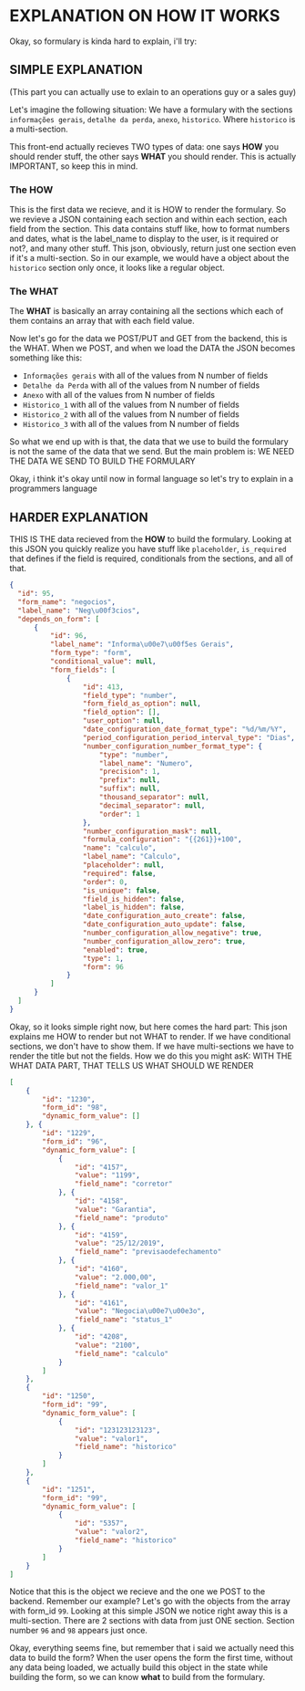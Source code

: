 # EXPLANATION ON HOW IT WORKS

Okay, so formulary is kinda hard to explain, i'll try:

## SIMPLE EXPLANATION
(This part you can actually use to exlain to an operations guy or a sales guy)

Let's imagine the following situation: 
We have a formulary with the sections `informações gerais`, `detalhe da perda`, `anexo`, `historico`. Where `historico` is a multi-section.

This front-end actually recieves TWO types of data: one says __HOW__ you should render stuff, the other says __WHAT__ you should render. 
This is actually IMPORTANT, so keep this in mind.

### The HOW
This is the first data we recieve, and it is HOW to render the formulary. So we revieve a JSON containing each section and within each section, each field from the section.
This data contains stuff like, how to format numbers and dates, what is the label_name to display to the user, is it required or not?, and many other stuff. This json, obviously, return just one section even if it's a multi-section. So in our example, we would have a object about the `historico` section only once, it looks like a regular object.

### The WHAT
The __WHAT__ is basically an array containing all the sections which each of them contains an array that with each field value.

Now let's go for the data we POST/PUT and GET from the backend, this is the WHAT.
When we POST, and when we load the DATA the JSON becomes something like this:
- `Informações gerais` with all of the values from N number of fields
- `Detalhe da Perda`  with all of the values from N number of fields
- `Anexo`  with all of the values from N number of fields
- `Historico_1`  with all of the values from N number of fields
- `Historico_2`  with all of the values from N number of fields
- `Historico_3`  with all of the values from N number of fields


So what we end up with is that, the data that we use to build the formulary is not the same of the data that we send. But the main problem is: 
WE NEED THE DATA WE SEND TO BUILD THE FORMULARY

Okay, i think it's okay until now in formal language so let's try to explain in a programmers language

## HARDER EXPLANATION

THIS IS THE data recieved from the __HOW__ to build the formulary. Looking at this JSON you quickly realize you have stuff like `placeholder`, `is_required` that defines if the field is required, conditionals from the sections, and all of that.

```json
{
  "id": 95,
  "form_name": "negocios",
  "label_name": "Neg\u00f3cios",
  "depends_on_form": [
      {
          "id": 96,
          "label_name": "Informa\u00e7\u00f5es Gerais",
          "form_type": "form",
          "conditional_value": null,
          "form_fields": [
              {
                  "id": 413,
                  "field_type": "number",
                  "form_field_as_option": null,
                  "field_option": [],
                  "user_option": null,
                  "date_configuration_date_format_type": "%d/%m/%Y",
                  "period_configuration_period_interval_type": "Dias",
                  "number_configuration_number_format_type": {
                      "type": "number",
                      "label_name": "Numero",
                      "precision": 1,
                      "prefix": null,
                      "suffix": null,
                      "thousand_separator": null,
                      "decimal_separator": null,
                      "order": 1
                  },
                  "number_configuration_mask": null,
                  "formula_configuration": "{{261}}+100",
                  "name": "calculo",
                  "label_name": "Calculo",
                  "placeholder": null,
                  "required": false,
                  "order": 0,
                  "is_unique": false,
                  "field_is_hidden": false,
                  "label_is_hidden": false,
                  "date_configuration_auto_create": false,
                  "date_configuration_auto_update": false,
                  "number_configuration_allow_negative": true,
                  "number_configuration_allow_zero": true,
                  "enabled": true,
                  "type": 1,
                  "form": 96
              }
          ]
      }
  ]
}
```

Okay, so it looks simple right now, but here comes the hard part: This json explains me HOW to render but not WHAT to render. If we have conditional sections,
we don't have to show them. If we have multi-sections we have to render the title but not the fields. How we do this you might asK:
WITH THE WHAT DATA PART, THAT TELLS US WHAT SHOULD WE RENDER

```json
[
    {
        "id": "1230", 
        "form_id": "98", 
        "dynamic_form_value": []
    }, {
        "id": "1229", 
        "form_id": "96", 
        "dynamic_form_value": [
            {
                "id": "4157", 
                "value": "1199", 
                "field_name": "corretor"
            }, {
                "id": "4158", 
                "value": "Garantia", 
                "field_name": "produto"
            }, {
                "id": "4159", 
                "value": "25/12/2019", 
                "field_name": "previsaodefechamento"
            }, {
                "id": "4160", 
                "value": "2.000,00",
                "field_name": "valor_1"
            }, {
                "id": "4161", 
                "value": "Negocia\u00e7\u00e3o", 
                "field_name": "status_1"
            }, {
                "id": "4208", 
                "value": "2100", 
                "field_name": "calculo"
            }
        ]
    },
    {
        "id": "1250", 
        "form_id": "99", 
        "dynamic_form_value": [
            {
                "id": "123123123123", 
                "value": "valor1",
                "field_name": "historico"
            }
        ]
    },
    {
        "id": "1251", 
        "form_id": "99", 
        "dynamic_form_value": [
            {
                "id": "5357", 
                "value": "valor2",
                "field_name": "historico"
            }
        ]
    }
]
```

Notice that this is the object we recieve and the one we POST to the backend. Remember our example? Let's go with the objects from the array with form_id `99`.
Looking at this simple JSON we notice right away this is a multi-section. There are 2 sections with data from just ONE section. Section number `96` and `98` appears just once.

Okay, everything seems fine, but remember that i said we actually need this data to build the form? 
When the user opens the form the first time, without any data being loaded, 
we actually build this object in the state while building the form, so we can know __what__ to build from the formulary.